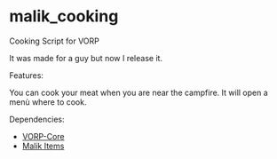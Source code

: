 # malik_cooking
Cooking Script for VORP 

It was made for a guy but now I release it.


Features: 

  You can cook your meat when you are near the campfire.
  It will open a menù where to cook.
  
  
  
Dependencies:

- <a href="https://github.com/VORPCORE/VORP-Core">VORP-Core</a>
- <a href="https://github.com/MalikTM/malik_items">Malik Items</a>
